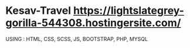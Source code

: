 # Kesav-Travel https://lightslategrey-gorilla-544308.hostingersite.com/
USING : HTML, CSS, SCSS, JS, BOOTSTRAP, PHP, MYSQL
